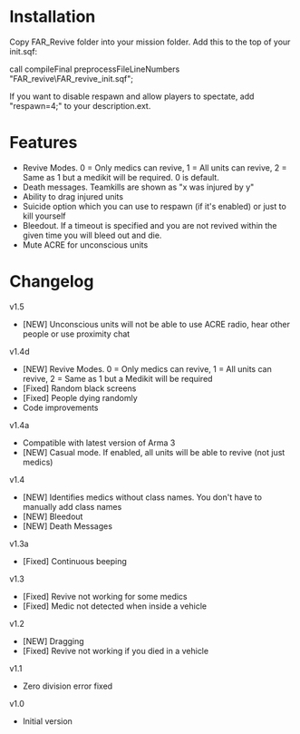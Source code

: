 Installation
=====================================

Copy FAR_Revive folder into your mission folder. Add this to the top of your init.sqf:

call compileFinal preprocessFileLineNumbers "FAR_revive\FAR_revive_init.sqf";

If you want to disable respawn and allow players to spectate, add "respawn=4;" to your description.ext.

Features
=====================================

* Revive Modes. 0 = Only medics can revive, 1 = All units can revive, 2 = Same as 1 but a medikit will be required. 0 is default.
* Death messages. Teamkills are shown as "x was injured by y"
* Ability to drag injured units
* Suicide option which you can use to respawn (if it's enabled) or just to kill yourself
* Bleedout. If a timeout is specified and you are not revived within the given time you will bleed out and die.
* Mute ACRE for unconscious units

Changelog
=====================================

v1.5
* [NEW] Unconscious units will not be able to use ACRE radio, hear other people or use proximity chat

v1.4d
* [NEW] Revive Modes. 0 = Only medics can revive, 1 = All units can revive, 2 = Same as 1 but a Medikit will be required
* [Fixed] Random black screens
* [Fixed] People dying randomly
* Code improvements

v1.4a
* Compatible with latest version of Arma 3
* [NEW] Casual mode. If enabled, all units will be able to revive (not just medics)

v1.4
* [NEW] Identifies medics without class names. You don't have to manually add class names
* [NEW] Bleedout
* [NEW] Death Messages

v1.3a
* [Fixed] Continuous beeping

v1.3
* [Fixed] Revive not working for some medics
* [Fixed] Medic not detected when inside a vehicle

v1.2
* [NEW] Dragging
* [Fixed] Revive not working if you died in a vehicle

v1.1
* Zero division error fixed

v1.0
* Initial version
